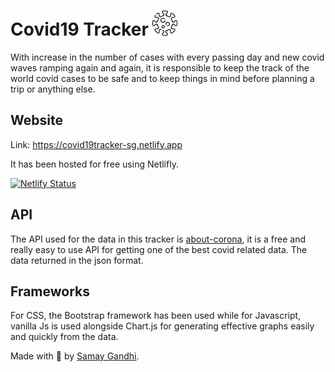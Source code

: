 # Covid19 Tracker <img src="Images/virus.png" width="40" height="40" />
With increase in the number of cases with every passing day and new covid waves ramping again and again, it is responsible to keep the track of the world covid cases to be safe and to keep things in mind before planning a trip or anything else. 

## Website
Link: https://covid19tracker-sg.netlify.app

It has been hosted for free using Netlifly.

[![Netlify Status](https://api.netlify.com/api/v1/badges/57a65916-2dad-4f4c-9960-3f0e49b8a60e/deploy-status)](https://app.netlify.com/sites/covid19tracker-sg/deploys)

## API
The API used for the data in this tracker is [about-corona](https://about-corona.net/), it is a free and really easy to use API for getting one of the best covid related data. The data returned in the json format.

## Frameworks
For CSS, the Bootstrap framework has been used while for Javascript, vanilla Js is used alongside Chart.js for generating effective graphs easily and quickly from the data.

Made with 💖 by [Samay Gandhi](github.com/gandhisamay).
